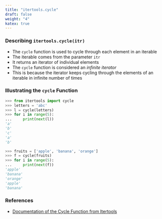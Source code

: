 ```yaml
---
title: "itertools.cycle"
draft: false
weight: "4"
katex: true
---
```


### Describing `itertools.cycle(itr)`
- The `cycle` function is used to cycle through each element in an iterable
- The iterable comes from the parameter `itr`
- It returns an iterator of individual elements
- The `cycle` function is considered an *infinite iterator*
- This is because the iterator keeps cycling through the elements of an iterable in infinite number of times

### Illustrating the `cycle` Function

```python
>>> from itertools import cycle
>>> letters = 'abc'
>>> l = cycle(letters)
>>> for i in range(5):
...     print(next(l))
'a'
'b'
'c'
'a'
'b'

>>> fruits = ['apple', 'banana', 'orange']
>>> f = cycle(fruits)
>>> for i in range(5):
...     print(next(f))
'apple'
'banana'
'orange'
'apple'
'banana'
```

### References
- [Documentation of the Cycle Function from Itertools](https://docs.python.org/3/library/itertools.html#itertools.cycle)
